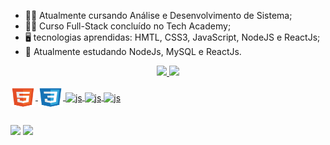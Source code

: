 
- 👨‍🎓 Atualmente cursando Análise e Desenvolvimento de Sistema;
- 👨‍💻 Curso Full-Stack concluído no Tech Academy;
- 🖥 tecnologias aprendidas: HMTL, CSS3, JavaScript, NodeJS e ReactJs;
- 🔗 Atualmente estudando NodeJs, MySQL e ReactJs.

<div align="center">
  <a href="https://github.com/igorVtermions">
  <img height="180em" src="https://github-readme-stats.vercel.app/api?username=igorVtermions&show_icons=true&theme=dracula&include_all_commits=true&count_private=true"/>
  <img height="180em" src="https://github-readme-stats.vercel.app/api/top-langs/?username=igorVtermions&layout=compact&langs_count=7&theme=dracula"/>
</div>
  
  <div style="display: inline_block"><br>
    <img align="center" alt="HTML" height="30" width="40" src="https://raw.githubusercontent.com/devicons/devicon/master/icons/html5/html5-original.svg">
  <img align="center" alt="CSS" height="30" width="40" src="https://raw.githubusercontent.com/devicons/devicon/master/icons/css3/css3-original.svg">
    <img align="center" alt="js" height="30" width="40" src="https://cdn.jsdelivr.net/gh/devicons/devicon/icons/javascript/javascript-original.svg" />
    <img align="center" alt="js" height="30" width="40" src="https://cdn.jsdelivr.net/gh/devicons/devicon/icons/nodejs/nodejs-original.svg" />
    <img align="center" alt="js" height="30" width="40" src="https://cdn.jsdelivr.net/gh/devicons/devicon/icons/react/react-original.svg" />
  </div>
  
  ##
  
  <div>
     <a href = "mailto:igorviniciusf10@gmail.com"><img src="https://img.shields.io/badge/-Gmail-%23333?style=for-the-badge&logo=gmail&logoColor=white" target="_blank"></a>
  <a href="linkedin.com/in/igor-vinicius-574657232" target="_blank"><img src="https://img.shields.io/badge/-LinkedIn-%230077B5?style=for-the-badge&logo=linkedin&logoColor=white" target="_blank"></a>
